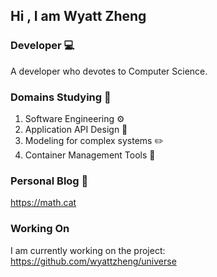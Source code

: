 ## Hi , I am Wyatt Zheng

### Developer 💻

A developer who devotes to Computer Science.

### Domains Studying 📖

1. Software Engineering ⚙️
2. Application API Design 🔌
3. Modeling for complex systems ✏️
4. Container Management Tools 🐋

### Personal Blog 🏡

<https://math.cat>

### Working On

I am currently working on the project: 
<https://github.com/wyattzheng/universe>
